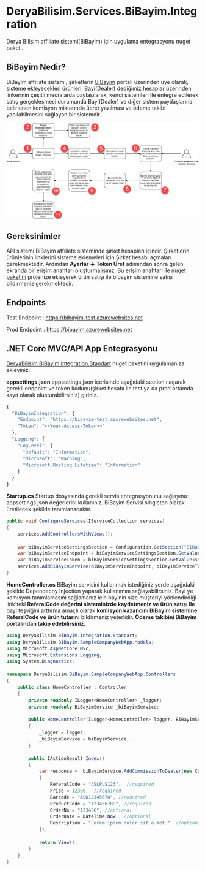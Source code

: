 # DeryaBilisim.Services.BiBayim.Integration
Derya Bilişim affiliate sistemi(BiBayim) için uygulama entegrasyonu nuget paketi.

## BiBayim Nedir?
BiBayim affiliate sistemi, şirketlerin [BiBayim](https://bibayim.azurewebsites.net) portalı üzerinden üye olarak, sisteme ekleyecekleri ürünleri, Bayi(Dealer) dediğimiz hesaplar üzerinden linkerinin çeşitli mecralarda paylaşılarak, kendi sistemleri ile entegre edilerek satış gerçekleşmesi durumunda Bayi(Dealer) ve diğer sistem paydaşlarına belirlenen komisyon miktarında ücret yazılması ve ödeme takibi yapılabilmesini sağlayan bir sistemdir.

![BiBayim Sistemi Çalışma Mantığı](https://github.com/muratbaseren/DeryaBilisim.Services.BiBayim.Integration/blob/master/resources/BiBayim.png?raw=true)

## Gereksinimler
API sistemi BiBayim affiliate sisteminde şirket hesapları içindir. Şirketlerin ürünlerinin linklerini sisteme eklemeleri için Şirket hesabı açmaları gerekmektedir. Ardından **Ayarlar -> Token Üret** adımından sonra gelen ekranda bir erişim anahtarı oluşturmalısınız. Bu erişim anahtarı ile [nuget paketini](https://www.nuget.org/packages/DeryaBilisim.BiBayim.Integration.Standart) projenize ekleyerek ürün satışı ile bibayim sistemine satışı bildirmeniz gerekmektedir.


## Endpoints

Test Endpoint : https://bibayim-test.azurewebsites.net

Prod Endpoint : https://bibayim.azurewebsites.net


## .NET Core MVC/API App Entegrasyonu

[DeryaBilisim.BiBayim.Integration.Standart](https://www.nuget.org/packages/DeryaBilisim.BiBayim.Integration.Standart) nuget paketini uygulamanıza ekleyiniz. 

**appsettings.json**
appsettings.json içerisinde aşağıdaki section ı açarak gerekli endpoint ve token kodunu(şirket hesabı ile test ya da prod ortamda kayıt olarak oluşturabilirsiniz) giriniz.

```javascript
{
  "BiBayimIntegration": {
    "Endpoint": "https://bibayim-test.azurewebsites.net",
    "Token": "<<Your-Access-Token>>"
  },
  "Logging": {
    "LogLevel": {
      "Default": "Information",
      "Microsoft": "Warning",
      "Microsoft.Hosting.Lifetime": "Information"
    }
  }
}
```

**Startup.cs**
Startup dosyasında gerekli servis entegrasyonunu sağlayınız. appsettings.json değerlerini kullanınız. BiBayim Servisi singleton olarak üretilecek şekilde tanımlanacaktır.

```csharp
public void ConfigureServices(IServiceCollection services)
{
    services.AddControllersWithViews();

    var biBayimServiceSettingsSection = Configuration.GetSection("BiBayimIntegration");
    var biBayimServiceEndpoint = biBayimServiceSettingsSection.GetValue<string>("Endpoint");
    var biBayimServiceToken = biBayimServiceSettingsSection.GetValue<string>("Token");
    services.AddBiBayimService(biBayimServiceEndpoint, biBayimServiceToken);
}
```


**HomeController.cs**
BiBayim servisini kullanmak istediğiniz yerde aşağıdaki şekilde Dependecny Injection yaparak kullanımını sağlayabilirsiniz. Bayi ye komisyon tanımlamasını sağlamanız için bayinin size müşteriyi yönlendirdiği link'teki **ReferalCode değerini sisteminizde kaydetmeniz ve ürün satışı ile** bayi teşviğini arttırma amaçlı olarak **komisyon kazancını BiBayim sistemine ReferalCode ve ürün tutarını** bildirmeniz yeterlidir. **Ödeme takibini BiBayim portalından takip edebilirsiniz.**

```csharp
using DeryaBilisim.BiBayim.Integration.Standart;
using DeryaBilisim.BiBayim.SampleCompanyWebApp.Models;
using Microsoft.AspNetCore.Mvc;
using Microsoft.Extensions.Logging;
using System.Diagnostics;

namespace DeryaBilisim.BiBayim.SampleCompanyWebApp.Controllers
{
    public class HomeController : Controller
    {
        private readonly ILogger<HomeController> _logger;
        private readonly BiBayimService _biBayimService;

        public HomeController(ILogger<HomeController> logger, BiBayimService biBayimService)
        {
            _logger = logger;
            _biBayimService = biBayimService;
        }

        public IActionResult Index()
        {
            var response = _biBayimService.AddCommissionToDealer(new CommissionApiModel
            {
                ReferalCode = "ASLPLS123",  //required
                Price = 12300,  //required
                Barcode = "ASD12345678", //required
                ProductCode = "123456789", //required
                OrderNo = "123456", //optional
                OrderDate = DateTime.Now,  //optional
                Description = "Lorem ipsum dolor sit a met."  //optional
            });

            return View();
        }
    }
}
```
